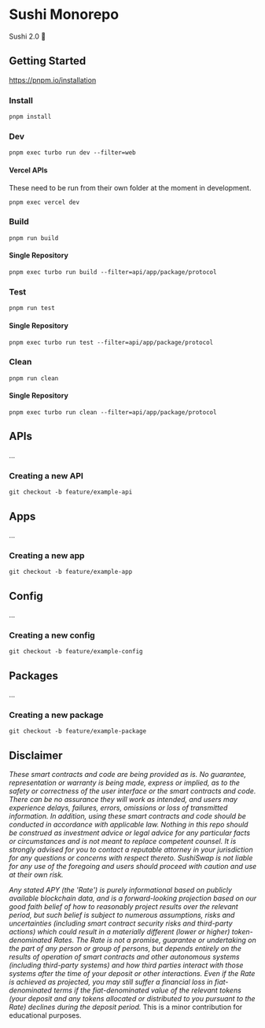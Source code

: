 # Sushi Monorepo

Sushi 2.0 🍣

## Getting Started

https://pnpm.io/installation

### Install

`pnpm install`


### Dev

`pnpm exec turbo run dev --filter=web`

#### Vercel APIs

These need to be run from their own folder at the moment in development.

`pnpm exec vercel dev`

### Build

`pnpm run build`

#### Single Repository

`pnpm exec turbo run build --filter=api/app/package/protocol`

### Test

`pnpm run test`

#### Single Repository

`pnpm exec turbo run test --filter=api/app/package/protocol`

### Clean

`pnpm run clean`

#### Single Repository

`pnpm exec turbo run clean --filter=api/app/package/protocol`

## APIs

...

### Creating a new API

`git checkout -b feature/example-api`

## Apps

...

### Creating a new app

`git checkout -b feature/example-app`

## Config

...

### Creating a new config

`git checkout -b feature/example-config`

## Packages

...

### Creating a new package

`git checkout -b feature/example-package`

## Disclaimer

_These smart contracts and code are being provided as is. No guarantee, representation or warranty is being made, express or implied, as to the safety or correctness of the user interface or the smart contracts and code. There can be no assurance they will work as intended, and users may experience delays, failures, errors, omissions or loss of transmitted information. In addition, using these smart contracts and code should be conducted in accordance with applicable law. Nothing in this repo should be construed as investment advice or legal advice for any particular facts or circumstances and is not meant to replace competent counsel. It is strongly advised for you to contact a reputable attorney in your jurisdiction for any questions or concerns with respect thereto. SushiSwap is not liable for any use of the foregoing and users should proceed with caution and use at their own risk._

_Any stated APY (the 'Rate') is purely informational based on publicly available blockchain data, and is a forward-looking projection based on our good faith belief of how to reasonably project results over the relevant period, but such belief is subject to numerous assumptions, risks and uncertainties (including smart contract security risks and third-party actions) which could result in a materially different (lower or higher) token-denominated Rates. The Rate is not a promise, guarantee or undertaking on the part of any person or group of persons, but depends entirely on the results of operation of smart contracts and other autonomous systems (including third-party systems) and how third parties interact with those systems after the time of your deposit or other interactions. Even if the Rate is achieved as projected, you may still suffer a financial loss in fiat-denominated terms if the fiat-denominated value of the relevant tokens (your deposit and any tokens allocated or distributed to you pursuant to the Rate) declines during the deposit period._
This is a minor contribution for educational purposes.

